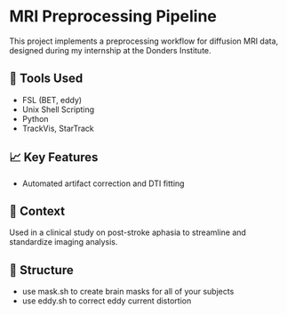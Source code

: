 # MRI Preprocessing Pipeline

This project implements a preprocessing workflow for diffusion MRI data, designed during my internship at the Donders Institute.

## 🔧 Tools Used
- FSL (BET, eddy)
- Unix Shell Scripting
- Python
- TrackVis, StarTrack

## 📈 Key Features
- Automated artifact correction and DTI fitting

## 🧠 Context
Used in a clinical study on post-stroke aphasia to streamline and standardize imaging analysis.

## 📂 Structure
- use mask.sh to create brain masks for all of your subjects
- use eddy.sh to correct eddy current distortion
